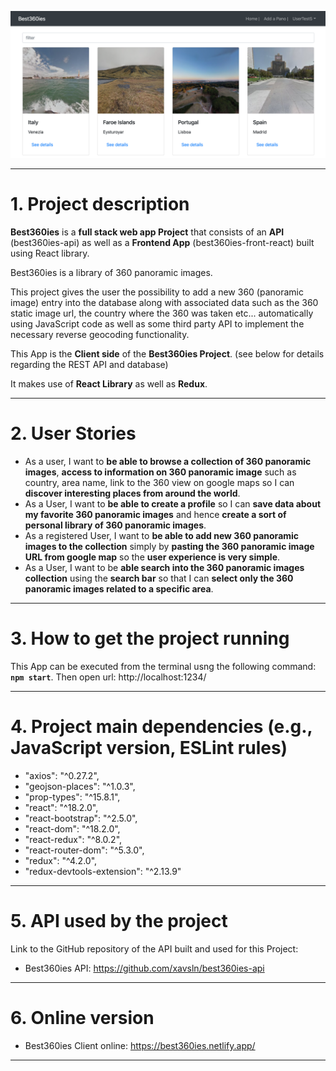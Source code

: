 ![My Image](src/images/main-page_image.png)

---

# 1. Project description

**Best360ies** is a **full stack web app Project** that consists of an **API** (best360ies-api) as well as a **Frontend App** (best360ies-front-react) built using React library.

Best360ies is a library of 360 panoramic images.

This project gives the user the possibility to add a new 360 (panoramic image) entry into the database along with associated data such as the 360 static image url, the country where the 360 was taken etc... automatically using JavaScript code as well as some third party API to implement the necessary reverse geocoding functionality.

This App is the **Client side** of the **Best360ies Project**. (see below for details regarding the REST API and database)

It makes use of **React Library** as well as **Redux**.

---

# 2. User Stories

- As a user, I want to **be able to browse a collection of 360 panoramic images**, **access to information on 360 panoramic image** such as country, area name, link to the 360 view on google maps so I can **discover interesting places from around the world**.
- As a User, I want to **be able to create a profile** so I can **save data about my favorite 360 panoramic images** and hence **create a sort of personal library of 360 panoramic images**.
- As a registered User, I want to **be able to add new 360 panoramic images to the collection** simply by **pasting the 360 panoramic image URL from google map** so the **user experience is very simple**.
- As a User, I want to be **able search into the 360 panoramic images collection** using the **search bar** so that I can **select only the 360 panoramic images related to a specific area**.

---

# 3. How to get the project running

This App can be executed from the terminal usng the following command: **`npm start`**.
Then open url: http://localhost:1234/

---

# 4. Project main dependencies (e.g., JavaScript version, ESLint rules)

- "axios": "^0.27.2",
- "geojson-places": "^1.0.3",
- "prop-types": "^15.8.1",
- "react": "^18.2.0",
- "react-bootstrap": "^2.5.0",
- "react-dom": "^18.2.0",
- "react-redux": "^8.0.2",
- "react-router-dom": "^5.3.0",
- "redux": "^4.2.0",
- "redux-devtools-extension": "^2.13.9"

---

# 5. API used by the project

Link to the GitHub repository of the API built and used for this Project:

- Best360ies API: https://github.com/xavsln/best360ies-api

---

# 6. Online version

- Best360ies Client online: https://best360ies.netlify.app/

---
